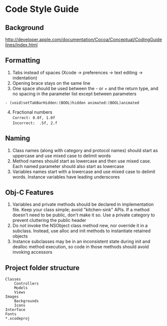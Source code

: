 Code Style Guide
===========

## Background

http://developer.apple.com/documentation/Cocoa/Conceptual/CodingGuidelines/index.html

## Formatting

1. Tabs instead of spaces (Xcode -> preferences -> text editing -> indentation)
2. Opening brace stays on the same line
3. One space should be used between the - or + and the return type, and no spacing in the parameter list except between parameters  
```
- (void)setTabBarHidden:(BOOL)hidden animated:(BOOL)animated
```
4. Fractional numbers  
```Correct: 0.0f, 1.0f```  
```Incorrect:  .5f, 2.f```

## Naming

1. Class names (along with category and protocol names) should start as uppercase and use mixed case to delimit words
2. Method names should start as lowercase and then use mixed case. Each named parameter should also start as lowercase
3. Variables names start with a lowercase and use mixed case to delimit words. Instance variables have leading underscores

## Obj-C Features

1. Variables and private methods should be declared in implementation file. Keep your class simple; avoid "kitchen-sink" APIs. If a method doesn't need to be public, don't make it so. Use a private category to prevent cluttering the public header
2. Do not invoke the NSObject class method new, nor override it in a subclass. Instead, use alloc and init methods to instantiate retained objects
3. Instance subclasses may be in an inconsistent state during init and dealloc method execution, so code in those methods should avoid invoking accessors


## Project folder structure

	Classes
		Controllers
		Models
		Views
	Images
		Backgrounds
		Icons
	Interface
	Fonts
	*.xcodeproj




